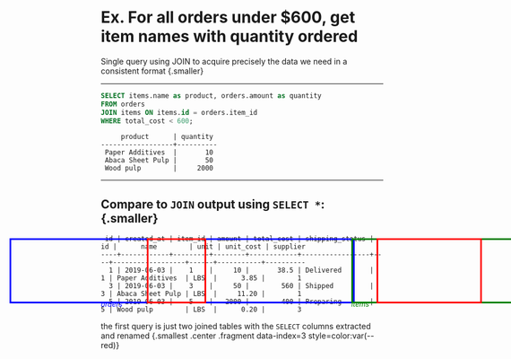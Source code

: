 # Ex. For all orders under $600, get item names with quantity ordered

Single query using JOIN to acquire precisely the data we need in a consistent format {.smaller}

<hr />

<div class='row fragment' data-index=0>
<div class='cell-4'>

```sql {data-span="1:8:28 .fragment style=border-color:red data-style=highlight-in data-index=3; 1:31:67 .fragment style=border-color:red data-style=highlight-in data-index=3}
SELECT items.name as product, orders.amount as quantity 
FROM orders
JOIN items ON items.id = orders.item_id
WHERE total_cost < 600;
```

```text {#ex-1-query-1}
     product      | quantity 
------------------+----------
 Paper Additives  |       10
 Abaca Sheet Pulp |       50
 Wood pulp        |     2000
```

</div>
<div class='cell-2 smallest'>


</div>
</div> <!-- end row -->


<div class='row fragment' data-index=1>
<div class='cell-6'>

<hr />

## Compare to `JOIN` output using `SELECT *`: {.smaller}

```text
 id | created_at | item_id | amount | total_cost | shipping_status | id |      name        | unit | unit_cost | supplier 
----+------------+---------+--------+------------+-----------------+----+------------------+------+-----------+----------
  1 | 2019-06-03 |    1    |     10 |       38.5 | Delivered       |  1 | Paper Additives  | LBS  |      3.85 |        1
  3 | 2019-06-03 |    3    |     50 |        560 | Shipped         |  3 | Abaca Sheet Pulp | LBS  |     11.20 |        1
  5 | 2019-06-03 |    5    |   2000 |        400 | Preparing       |  5 | Wood pulp        | LBS  |      0.20 |        3
```

</div>
</div>

<div class="fragment" data-style="in-out" data-index="2">
  <div class="highlight-column highlight-column-all-order"></div>
  <div class="highlight-column highlight-column-all-item "></div>
  <div class="highlight-column-caption highlight-column-caption-all-order">orders</div>
  <div class="highlight-column-caption highlight-column-caption-all-item">items</div>
</div>

<div class="highlight-column highlight-column-amount fragment" data-index=3></div>
<div class="highlight-column highlight-column-item-name fragment" data-index=3></div>

<!-- * List all cities of suppliers who have orders not yet shipped -->


<style>
.highlight-column {
  position: fixed;
  top: 500px;
  border-width: 3px;
  border-style: solid;
  height: 110px;
}

.highlight-column-caption {
  position: fixed;
  top: 610px;
  font-size: 0.9em;
  font-style: italic;
}

.highlight-column-caption-all-order {
  color: blue;
}

.highlight-column-caption-all-item {
  color: green;
  left: 675px;
}

.highlight-column-all-order {
  left: 65px;
  width: 610px;
  border-color: blue;
}
.highlight-column-all-item {
  left: 675px;
  width: 500px;
  border-color: green;
}

.highlight-column-amount {
  left: 310px;
  width: 100px;
  border-color: red;
}

.highlight-column-item-name {
  left: 720px;
  width: 182px;
  border-color: red;
}
</style>

the first query is just two joined tables with the `SELECT` columns extracted and renamed {.smallest .center .fragment data-index=3 style=color:var(--red)}
